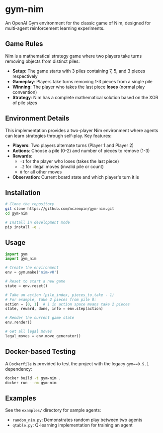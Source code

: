 # gym-nim

An OpenAI Gym environment for the classic game of Nim, designed for multi-agent reinforcement learning experiments.

## Game Rules

Nim is a mathematical strategy game where two players take turns removing objects from distinct piles:

- **Setup**: The game starts with 3 piles containing 7, 5, and 3 pieces respectively
- **Gameplay**: Players take turns removing 1-3 pieces from a single pile
- **Winning**: The player who takes the last piece **loses** (normal play convention)
- **Strategy**: Nim has a complete mathematical solution based on the XOR of pile sizes

## Environment Details

This implementation provides a two-player Nim environment where agents can learn strategies through self-play. Key features:

- **Players**: Two players alternate turns (Player 1 and Player 2)
- **Actions**: Choose a pile (0-2) and number of pieces to remove (1-3)
- **Rewards**: 
  - `-1` for the player who loses (takes the last piece)
  - `-2` for illegal moves (invalid pile or count)
  - `0` for all other moves
- **Observation**: Current board state and which player's turn it is

## Installation

```bash
# Clone the repository
git clone https://github.com/nczempin/gym-nim.git
cd gym-nim

# Install in development mode
pip install -e .
```

## Usage

```python
import gym
import gym_nim

# Create the environment
env = gym.make('nim-v0')

# Reset to start a new game
state = env.reset()

# Take an action (pile_index, pieces_to_take - 1)
# For example, take 2 pieces from pile 0:
action = [0, 1]  # 1 in action space means take 2 pieces
state, reward, done, info = env.step(action)

# Render the current game state
env.render()

# Get all legal moves
legal_moves = env.move_generator()
```

## Docker-based Testing

A `Dockerfile` is provided to test the project with the legacy `gym==0.9.1` dependency:

```bash
docker build -t gym-nim .
docker run --rm gym-nim
```

## Examples

See the `examples/` directory for sample agents:
- `random_nim.py`: Demonstrates random play between two agents
- `qtable.py`: Q-learning implementation for training an agent
